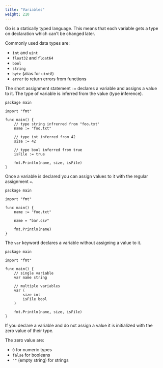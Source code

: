 ```yaml
---
title: "Variables"
weight: 210
---
```


Go is a statically typed language. This means that each variable gets a type on declaration which can't be changed later.

Commonly used data types are:

* `int` and `uint`
* `float32` and `float64`
* `bool`
* `string`
* `byte` (alias for `uint8`)
* `error` to return errors from functions

The short assignment statement `:=` declares a variable and assigns a value to it.
The type of variable is inferred from the value (type inference).
```golang
package main

import "fmt"

func main() {
	// type string infrerred from "foo.txt"
	name := "foo.txt"

	// type int inferred from 42
	size := 42

	// type bool inferred from true
	isFile := true

	fmt.Println(name, size, isFile)
}
```

Once a variable is declared you can assign values to it with the regular assignment `=`.
```golang
package main

import "fmt"

func main() {
	name := "foo.txt"

	name = "bar.csv"

	fmt.Println(name)
}
```

The `var` keyword declares a variable without assigning a value to it.
```golang
package main

import "fmt"

func main() {
	// single variable
	var name string

	// multiple variables
	var (
		size int
		isFile bool
	)

	fmt.Println(name, size, isFile)
}
```

If you declare a variable and do not assign a value it is initialized with the zero value of their type.

The zero value are:

* `0` for numeric types
* `false` for booleans
* `""` (empty string) for strings
